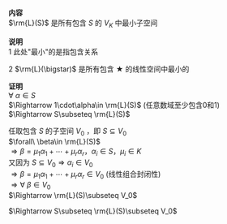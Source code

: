 **内容**  
 $\rm{L}(S)$ 是所有包含 $S$ 的 $V_K$ 中最小子空间  
  
**说明**  
1 此处"最小"的是指包含关系  
  
2  $\rm{L}(\bigstar)$ 是所有包含 $\bigstar$ 的线性空间中最小的  
  
**证明**  
 $\forall\ \alpha\in S$  
 $\Rightarrow 1\cdot\alpha\in \rm{L}(S)$  (任意数域至少包含0和1)  
 $\Rightarrow S\subseteq \rm{L}(S)$  
  
任取包含 $S$ 的子空间 $V_0$ ，即 $S\subseteq V_0$  
 $\forall\ \beta\in \rm{L}(S)$  
 $\Rightarrow \beta=\mu_1\alpha_1+\cdots  
+\mu_r\alpha_r，\alpha_i\in S，\mu_i\in K$  
又因为 $S\subseteq V_0\Rightarrow \alpha_i\in V_0$  
 $\Rightarrow\beta=  
\mu_1\alpha_1+\cdots+\mu_r\alpha_r\in V_0$  (线性组合封闭性)  
 $\Rightarrow\forall\ \beta\in V_0$  
 $\Rightarrow \rm{L}(S)\subseteq V_0$  
  
 $\Rightarrow S\subseteq \rm{L}(S)\subseteq V_0$  
